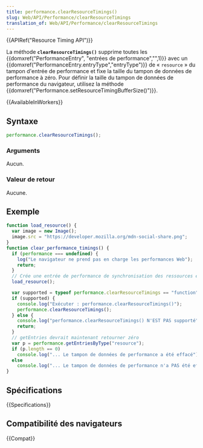 ```yaml
---
title: performance.clearResourceTimings()
slug: Web/API/Performance/clearResourceTimings
translation_of: Web/API/Performance/clearResourceTimings
---
```


{{APIRef("Resource Timing API")}}

La méthode **`clearResourceTimings()`** supprime toutes les {{domxref("PerformanceEntry", "entrées de performance","",1)}} avec un {{domxref("PerformanceEntry.entryType","entryType")}} de « `resource` » du tampon d'entrée de performance et fixe la taille du tampon de données de performance à zéro. Pour définir la taille du tampon de données de performance du navigateur, utilisez la méthode {{domxref("Performance.setResourceTimingBufferSize()")}}.

{{AvailableInWorkers}}

## Syntaxe

```js
performance.clearResourceTimings();
```

### Arguments

Aucun.

### Valeur de retour

Aucune.

## Exemple

```js
function load_resource() {
  var image = new Image();
  image.src = "https://developer.mozilla.org/mdn-social-share.png";
}
function clear_performance_timings() {
  if (performance === undefined) {
    log("Le navigateur ne prend pas en charge les performances Web");
    return;
  }
  // Crée une entrée de performance de synchronisation des ressources en chargeant une image
  load_resource();

  var supported = typeof performance.clearResourceTimings == "function";
  if (supported) {
    console.log("Exécuter : performance.clearResourceTimings()");
    performance.clearResourceTimings();
  } else {
    console.log("performance.clearResourceTimings() N'EST PAS supporté");
    return;
  }
  // getEntries devrait maintenant retourner zéro
  var p = performance.getEntriesByType("resource");
  if (p.length == 0)
    console.log("... Le tampon de données de performance a été effacé");
  else
    console.log("... Le tampon de données de performance n'a PAS été effacé !");
}
```

## Spécifications

{{Specifications}}

## Compatibilité des navigateurs

{{Compat}}
